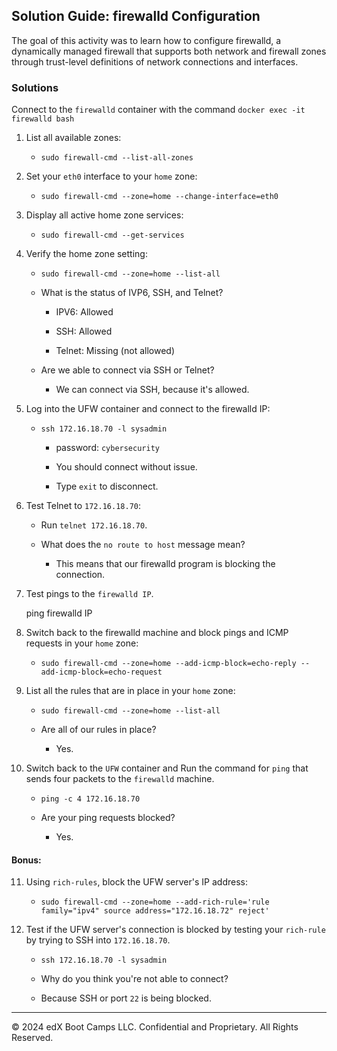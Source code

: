 ## Solution Guide: firewalld Configuration

The goal of this activity was to learn how to configure firewalld, a dynamically managed firewall that supports both network and firewall zones through trust-level definitions of network connections and interfaces.

### Solutions

Connect to the `firewalld` container with the command `docker exec -it firewalld bash`

1. List all available zones:

    - `sudo firewall-cmd --list-all-zones`

2. Set your `eth0` interface to your `home` zone:

    - `sudo firewall-cmd --zone=home --change-interface=eth0`

3. Display all active home zone services: 

   - `sudo firewall-cmd --get-services`
    
4. Verify the home zone setting:

    - `sudo firewall-cmd --zone=home --list-all`
        
    - What is the status of IVP6, SSH, and Telnet?  

        - IPV6: Allowed

        - SSH: Allowed

        - Telnet: Missing (not allowed)
    
    - Are we able to connect via SSH or Telnet?

        - We can connect via SSH, because it's allowed.

5. Log into the UFW container and connect to the firewalld IP:

     - `ssh 172.16.18.70 -l sysadmin`
        - password: `cybersecurity`

        - You should connect without issue.

        - Type `exit` to disconnect.

6. Test Telnet to `172.16.18.70`:

    - Run `telnet 172.16.18.70`.

    - What does the `no route to host` message mean?
        
        - This means that our firewalld program is blocking the connection.
 
7. Test pings to the `firewalld IP`.  

   ping firewalld IP

8. Switch back to the firewalld machine and block pings and ICMP requests in your `home` zone:

    - `sudo firewall-cmd --zone=home --add-icmp-block=echo-reply --add-icmp-block=echo-request`

9. List all the rules that are in place in your `home` zone:

    - `sudo firewall-cmd --zone=home --list-all`

    - Are all of our rules in place?
         
         - Yes.

10. Switch back to the `UFW` container and Run the command for `ping` that sends four packets to the `firewalld` machine.

    - `ping -c 4 172.16.18.70`

    - Are your ping requests blocked?

        - Yes.

#### Bonus:

11. Using `rich-rules`, block the UFW server's IP address:

    - `sudo firewall-cmd --zone=home --add-rich-rule='rule family="ipv4" source address="172.16.18.72" reject'`

12. Test if the UFW server's connection is blocked by testing your `rich-rule` by trying to SSH into `172.16.18.70`.

    - `ssh 172.16.18.70 -l sysadmin`
    
    - Why do you think you're not able to connect?

     - Because SSH or port `22` is being blocked.

---

© 2024 edX Boot Camps LLC. Confidential and Proprietary. All Rights Reserved.
